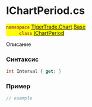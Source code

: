 
# IChartPeriod.cs
<mark style="color:purple;">`namespace` [TigerTrade.Chart](../../../../TigerTrade.Chart.md).[Base](../../../../TigerTrade.Chart/Base.md)  
&nbsp;&nbsp;&nbsp;&nbsp;&nbsp;&nbsp;&nbsp;&nbsp;&nbsp;`class` [IChartPeriod](../../IChartPeriod.cs.md)

Описание

### Синтаксис
```csharp
int Interval { get; }
```
### Пример  
```csharp
// example
```

